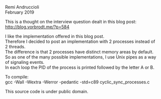 Remi Andruccioli  
February 2019  

This is a thought on the interview question dealt in this blog post:
http://blog.vorbrodt.me/?p=584

I like the implementation offered in this blog post.  
Therefore I decided to post an implementation with 2 processes instead of 2
threads.  
The difference is that 2 processes have distinct memory areas by default.  
So as one of the many possible implementations, I use Unix pipes as a way of
signaling events.  
In each loop the PID of the process is printed followed by the letter A or B.  

To compile:  
gcc -Wall -Wextra -Werror -pedantic -std=c89 cyclic_sync_processes.c

This source code is under public domain.
